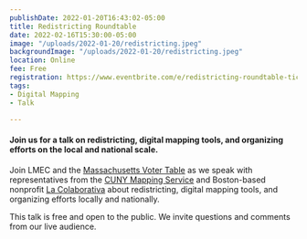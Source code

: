 ```yaml
---
publishDate: 2022-01-20T16:43:02-05:00
title: Redistricting Roundtable
date: 2022-02-16T15:30:00-05:00
image: "/uploads/2022-01-20/redistricting.jpeg"
backgroundImage: "/uploads/2022-01-20/redistricting.jpeg"
location: Online
fee: Free
registration: https://www.eventbrite.com/e/redistricting-roundtable-tickets-252359362647
tags:
- Digital Mapping
- Talk

---
```

#### **Join us for a talk on redistricting, digital mapping tools, and organizing efforts on the local and national scale.**

Join LMEC and the [Massachusetts Voter Table](https://mavotertable.org/) as we speak with representatives from the [CUNY Mapping Service](https://www.gc.cuny.edu/urbanresearchmaps?gclid=Cj0KCQiAraSPBhDuARIsAM3Js4p3iDZexCXuOKSsfw7ePDVBEbRebiXgdxVvwYWCEzQlTmLegA2g_WcaAm9mEALw_wcB) and Boston-based nonprofit [La Colaborativa](https://la-colaborativa.org/) about redistricting, digital mapping tools, and organizing efforts locally and nationally.

This talk is free and open to the public. We invite questions and comments from our live audience.